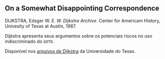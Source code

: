 ## On a Somewhat Disappointing Correspondence

DIJKSTRA, Edsger W. _E. W. Dijkstra Archive_. Center for Americam History, Univesity of Texas at Austin, 1987.

Dijkstra apresenta seus argumentos sobre os potenciais riscos no uso indiscriminado do `GOTO`.

Disponível nos [arquivos de Dijkstra](https://www.cs.utexas.edu/users/EWD/ewd10xx/EWD1009.PDF) da Universidade do Texas.
